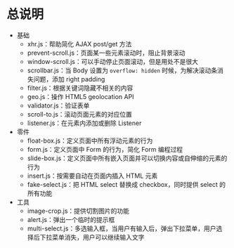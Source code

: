 # 总说明

* 基础
    * xhr.js：帮助简化 AJAX post/get 方法
    * prevent-scroll.js：页面某一些元素滚动时，阻止背景滚动
    * window-scroll.js：可以手动停止页面滚动，但是用处不是很大
    * scrollbar.js：当 Body 设置为 `overflow: hidden` 时候，为解决滚动条消失问题，添加 right padding
    * filter.js：根据关键词隐藏不相关的内容
    * geo.js：操作 HTML5 geolocation API
    * validator.js：验证表单
    * scroll-to.js：滚动页面元素的对应位置
    * listener.js：在元素内添加或删除 Listener
* 零件
    * float-box.js：定义页面中所有浮动元素的行为
    * form.js：定义页面中 Form 的行为，简化 Form 编程过程
    * slide-box.js：定义页面中所有嵌入页面并可以切换内容或自伸缩的元素的行为
    * insert.js：按需要自动在页面内插入 HTML 元素
    * fake-select.js：把 HTML select 替换成 checkbox，同时提供 select 的所有功能
* 工具
    * image-crop.js：提供切割图片的功能
    * alert.js：弹出一个临时的提示框
    * multi-select.js：多选输入框，当用户有输入后，弹出下拉菜单，用户选择后下拉菜单消失，用户可以继续输入文字

